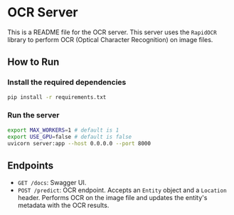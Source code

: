 # OCR Server

This is a README file for the OCR server. This server uses the `RapidOCR` library to perform OCR (Optical Character Recognition) on image files.

## How to Run

### Install the required dependencies

```bash
pip install -r requirements.txt
```

### Run the server

```bash
export MAX_WORKERS=1 # default is 1
export USE_GPU=false # default is false
uvicorn server:app --host 0.0.0.0 --port 8000
```

## Endpoints

- `GET /docs`: Swagger UI.
- `POST /predict`: OCR endpoint. Accepts an `Entity` object and a `Location` header. Performs OCR on the image file and updates the entity's metadata with the OCR results.
